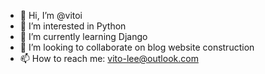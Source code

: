- 👋 Hi, I’m @vitoi
- 👀 I’m interested in Python
- 🌱 I’m currently learning Django
- 💞️ I’m looking to collaborate on blog website construction
- 📫 How to reach me: vito-lee@outlook.com

<!---
vitoi/vitoi is a ✨ special ✨ repository because its `README.md` (this file) appears on your GitHub profile.
You can click the Preview link to take a look at your changes.
--->
